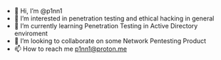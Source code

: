 - 👋 Hi, I’m @p1nn1
- 👀 I’m interested in penetration testing and ethical hacking in general
- 🌱 I’m currently learning Penetration Testing in Active Directory enviroment
- 💞️ I’m looking to collaborate on some Network Pentesting Product
- 📫 How to reach me p1nn1@proton.me

<!---
p1nn1/p1nn1 is a ✨ special ✨ repository because its `README.md` (this file) appears on your GitHub profile.
You can click the Preview link to take a look at your changes.
--->

